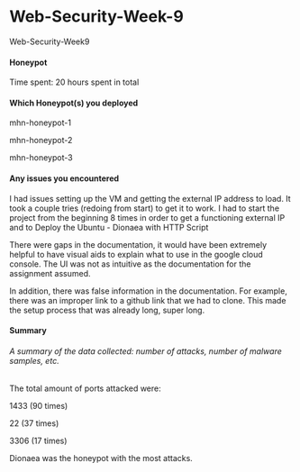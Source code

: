 # Web-Security-Week-9

Web-Security-Week9

#### Honeypot

Time spent: 20 hours spent in total

#### Which Honeypot(s) you deployed

mhn-honeypot-1

mhn-honeypot-2

mhn-honeypot-3

#### Any issues you encountered

I had issues setting up the VM and getting the external IP address to load.
It took a couple tries (redoing from start) to get it to work. I had to start the project from the beginning 8 times in order to get a functioning external IP and to Deploy the Ubuntu - Dionaea with HTTP Script

There were gaps in the documentation, it would have been extremely helpful to have visual aids to explain what to use in the google cloud console. The UI was not as intuitive as the documentation for the assignment assumed.

In addition, there was false information in the documentation. For example, there was an improper link to a github link that we had to clone. This made the setup process that was already long, super long.

#### Summary

###### A summary of the data collected: number of attacks, number of malware samples, etc.

The total amount of ports attacked were:

1433 (90 times)

22 (37 times)

3306 (17 times)

Dionaea was the honeypot with the most attacks.
